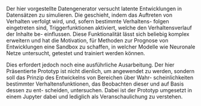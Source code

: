 Der hier vorgestellte Datengenerator versucht latente Entwicklungen in Datensätzen zu simulieren.
Die geschieht, indem das Auftreten von Verhalten verfolgt wird, und, sofern bestimmte Verhaltens-
folgen eingetreten sind, Triggerfunktionen aktiviert, welche den Verhaltensverlauf der Inhalte be-
einflussen. Diese Funktionalität lässt sich beliebig komplex erweitern und hat die Motivation, für
Methoden zur Prognose von Entwicklungen eine Sandbox zu schaffen, in welcher Modelle wie Neuronale 
Netze untersucht, getestet und trainiert werden können. 

Dies erfordert jedoch noch eine ausführliche Ausarbeitung. Der hier Präsentierte Prototyp ist nicht
dienlich, um angewendet zu werden, sondern soll das Prinzip des Entwickelns von Bereichen über Wahr-
scheinlichkeiten bestimmter Verhaltensfunktionen, das Beobachten dieser und auf Basis dessen zu ent-
scheiden, untersuchen. Dabei ist der Prototyp umgesetzt in einem Jupyter  dabei und  lediglich als
Veranschaulichung zu verstehen.
